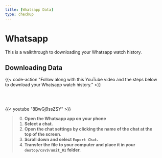 ```yaml
---
title: [Whatsapp Data]
type: checkup
---
```

# Whatsapp 

This is a walkthrough to downloading your Whatsapp watch history. 

## Downloading Data

{{< code-action "Follow along with this YouTube video and the steps below to download your Whatsapp watch history." >}} 

<br>
<br>

{{< youtube "8BwGj9ssZSY" >}}


> 0. **Open the Whatsapp app on your phone**
> 0. **Select a chat.** 
> 0. **Open the chat settings by clicking the name of the chat at the top of the screen.**
> 0. **Scroll down and select `Export Chat`.**
> 0. **Transfer the file to your computer and place it in your `destop/csv9/unit_01` folder.**



